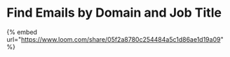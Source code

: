 # Find Emails by Domain and Job Title

{% embed url="https://www.loom.com/share/05f2a8780c254484a5c1d86ae1d19a09" %}
